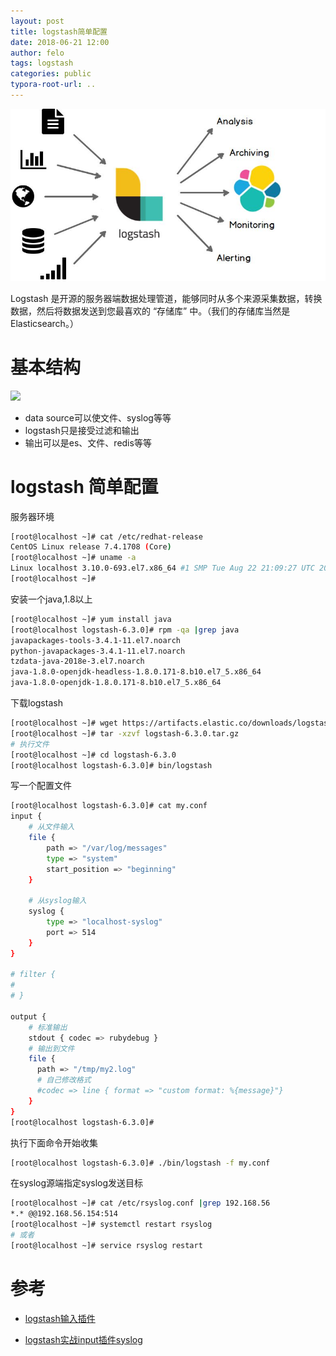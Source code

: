 ```yaml
---
layout: post
title: logstash简单配置
date: 2018-06-21 12:00
author: felo
tags: logstash
categories: public
typora-root-url: ..
---
```


![](/images/logstash/arch.jpeg)



Logstash 是开源的服务器端数据处理管道，能够同时从多个来源采集数据，转换数据，然后将数据发送到您最喜欢的 “存储库” 中。（我们的存储库当然是 Elasticsearch。）

# 基本结构

![](https://www.elastic.co/guide/en/logstash/current/static/images/basic_logstash_pipeline.png)

- data source可以使文件、syslog等等
- logstash只是接受过滤和输出
- 输出可以是es、文件、redis等等



#  logstash 简单配置

服务器环境

```bash
[root@localhost ~]# cat /etc/redhat-release 
CentOS Linux release 7.4.1708 (Core) 
[root@localhost ~]# uname -a 
Linux localhost 3.10.0-693.el7.x86_64 #1 SMP Tue Aug 22 21:09:27 UTC 2017 x86_64 x86_64 x86_64 GNU/Linux
[root@localhost ~]# 
```

安装一个java,1.8以上

```bash
[root@localhost ~]# yum install java
[root@localhost logstash-6.3.0]# rpm -qa |grep java
javapackages-tools-3.4.1-11.el7.noarch
python-javapackages-3.4.1-11.el7.noarch
tzdata-java-2018e-3.el7.noarch
java-1.8.0-openjdk-headless-1.8.0.171-8.b10.el7_5.x86_64
java-1.8.0-openjdk-1.8.0.171-8.b10.el7_5.x86_64
```

下载logstash

```bash
[root@localhost ~]# wget https://artifacts.elastic.co/downloads/logstash/logstash-6.3.0.tar.gz
[root@localhost ~]# tar -xzvf logstash-6.3.0.tar.gz
# 执行文件
[root@localhost ~]# cd logstash-6.3.0
[root@localhost logstash-6.3.0]# bin/logstash
```

写一个配置文件

```bash
[root@localhost logstash-6.3.0]# cat my.conf 
input {
	# 从文件输入
	file {
		path => "/var/log/messages"
		type => "system"
		start_position => "beginning"
	}
	
	# 从syslog输入
	syslog {
		type => "localhost-syslog"
		port => 514
	}
}

# filter {
#	
# }

output {
    # 标准输出
	stdout { codec => rubydebug }
	# 输出到文件
	file {
 	  path => "/tmp/my2.log"
 	  # 自己修改格式
 	  #codec => line { format => "custom format: %{message}"}
 	}
}
[root@localhost logstash-6.3.0]# 

```

执行下面命令开始收集

```bash
[root@localhost logstash-6.3.0]# ./bin/logstash -f my.conf  
```

在syslog源端指定syslog发送目标

```bash
[root@localhost ~]# cat /etc/rsyslog.conf |grep 192.168.56
*.* @@192.168.56.154:514
[root@localhost ~]# systemctl restart rsyslog
# 或者
[root@localhost ~]# service rsyslog restart
```

# 参考

- [logstash输入插件](https://www.elastic.co/guide/en/logstash/current/input-plugins.html)

- [logstash实战input插件syslog](https://www.cnblogs.com/minseo/p/7062361.html)